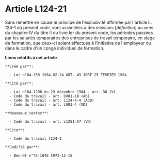 # Article L124-21

Sans remettre en cause le principe de l'exclusivité affirmée par l'article L. 124-1 du présent code, sont assimilées à des
missions [*définition*] au sens du chapitre IV du titre II du livre Ier du présent code, les périodes passées par les
salariés temporaires des entreprises de travail temporaire, en stage de formation, que ceux-ci soient effectués à
l'initiative de l'employeur ou dans le cadre d'un congé individuel de formation.

**Liens relatifs à cet article**

	**Créé par**:

	  - Loi n°84-130 1984-02-24 ART. 49 JORF 25 FEVRIER 1984

	**Cité par**:

	  - Loi n°84-1208 du 29 décembre 1984 - art. 30 (V)
	  - Code du travail - art. D981-18 (Ab)
	  - Code du travail - art. L124-4-4 (AbD)
	  - Code du travail - art. L981-4 (VD)

	**Nouveaux textes**:

	  - Code du travail - art. L1251-57 (VD)

	**Cite**:

	  - Code du travail l124-1

	**Codifié par**:

	  - Décret n°73-1046 1973-11-15
